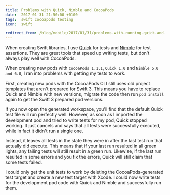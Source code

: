 ```yaml
---
title: Problems with Quick, Nimble and CocoaPods
date:  2017-01-31 21:50:00 +0100
tags:  swift cocoapods testing
icon:  swift

redirect_from: /blog/mobile/2017/01/31/problems-with-running-quick-and-nimble-on-code-in-development-cocoapod
---
```


When creating Swift libraries, I use [Quick](https://github.com/Quick/Quick) for tests and [Nimble](https://github.com/Quick/Nimble) for test assertions. They are great tools that speed up writing tests, but don't always play well with CocoaPods.

When creating new pods with `CocoaPods 1.1.1`, `Quick 1.0` and `Nimble 5.0 and 6.0`, I ran into problems with getting my tests to work.

First, creating new pods with the CocoaPods CLI still uses old project templates that aren't prepared for Swift 3. This means you have to replace Quick and Nimble with new versions, migrate the code then run `pod install` again to get the Swift 3 prepared pod versions.

If you now open the generated workspace, you'll find that the default Quick test file will run perfectly well. However, as soon as I imported the development pod and tried to write tests for my pod, Quick stopped working. It just cancels and says that all tests were successfully executed, while in fact it didn't run a single one.

Instead, it leaves all tests in the state they were in after the last test run that actually did execute. This means that if your last run resulted in all green lights, any failing tests will still result in a green run. Likewise, if the last run resulted in some errors and you fix the errors, Quick will still claim that some tests failed.

I could only get the unit tests to work by deleting the CocoaPods-generated test target and create a new test target with Xcode. I could now write tests for the development pod code with Quick and Nimble and successfully run them.
